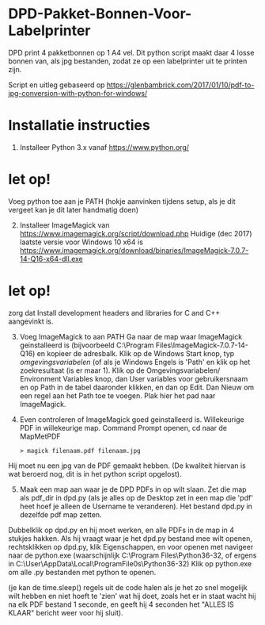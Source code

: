 # DPD-Pakket-Bonnen-Voor-Labelprinter
DPD print 4 pakketbonnen op 1 A4 vel. 
Dit python script maakt daar 4 losse bonnen van, als jpg bestanden, zodat ze op een labelprinter uit te printen zijn.


Script en uitleg gebaseerd op 
https://glenbambrick.com/2017/01/10/pdf-to-jpg-conversion-with-python-for-windows/

# Installatie instructies

1. Installeer Python 3.x vanaf https://www.python.org/
# let op!
Voeg python toe aan je PATH (hokje aanvinken tijdens setup, als je dit vergeet kan je dit later handmatig doen)

2. Installeer ImageMagick van https://www.imagemagick.org/script/download.php
Huidige (dec 2017) laatste versie voor Windows 10 x64 is
https://www.imagemagick.org/download/binaries/ImageMagick-7.0.7-14-Q16-x64-dll.exe

# let op!
zorg dat Install development headers and libraries for C and C++ aangevinkt is.

3. Voeg ImageMagick to aan PATH
Ga naar de map waar ImageMagick geinstalleerd is (bijvoorbeeld  C:\Program Files\ImageMagick-7.0.7-14-Q16) en kopieer de adresbalk.
Klik op de Windows Start knop, typ *omgevingsvariabelen* (of als je Windows Engels is  'Path' en klik op het  zoekresultaat (is er maar 1). Klik op de Omgevingsvariabelen/ Environment Variables knop, dan User variables voor gebruikersnaam en op Path in de tabel daaronder klikken, en dan op Edit.  Dan Nieuw om een regel aan het Path toe te voegen. Plak hier het pad naar ImageMagick.

4. Even controleren of ImageMagick goed geinstalleerd is.
Willekeurige PDF in willekeurige map.
Command Prompt openen, cd naar de MapMetPDF
	``` 
    > magick filenaam.pdf filenaam.jpg
	```
	
Hij moet nu een jpg van de PDF gemaakt hebben. (De kwaliteit hiervan is wat beroerd nog, dit is in het python script opgelost).

5. Maak een map aan waar je de DPD PDFs in op wilt slaan.
Zet die map als pdf_dir in dpd.py
(als je alles op de Desktop zet in een map die 'pdf' heet hoef je alleen de Username te veranderen). 
Het bestand dpd.py in dezelfde pdf map zetten.

Dubbelklik op dpd.py en hij moet werken, en alle PDFs in de map in 4 stukjes hakken.
Als hij vraagt waar je het dpd.py bestand mee wilt openen, rechtsklikken op dpd.py, klik Eigenschappen, en voor openen met navigeer naar de python.exe  (waarschijnlijk C:\Program Files\Python36-32\,  of ergens in  C:\User\AppData\Local\ProgramFile0s\Python36-32)
Klik op python.exe om alle .py bestanden met python te openen.

(je kan de time.sleep() regels uit de code halen als je het zo snel mogelijk wilt hebben en niet hoeft te 'zien' wat hij doet, zoals het er in staat wacht hij na elk PDF bestand 1 seconde, en geeft hij 4 seconden het "ALLES IS KLAAR" bericht weer voor hij sluit).
